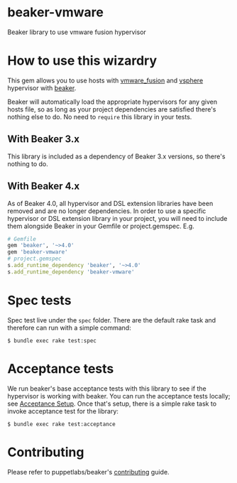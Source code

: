 # beaker-vmware

Beaker library to use vmware fusion hypervisor

# How to use this wizardry

This gem allows you to use hosts with [vmware_fusion](vmware_fusion.md) and [vsphere](vsphere.md) hypervisor with [beaker](https://github.com/puppetlabs/beaker).

Beaker will automatically load the appropriate hypervisors for any given hosts file, so as long as your project dependencies are satisfied there's nothing else to do. No need to `require` this library in your tests.

## With Beaker 3.x

This library is included as a dependency of Beaker 3.x versions, so there's nothing to do.

## With Beaker 4.x

As of Beaker 4.0, all hypervisor and DSL extension libraries have been removed and are no longer dependencies. In order to use a specific hypervisor or DSL extension library in your project, you will need to include them alongside Beaker in your Gemfile or project.gemspec. E.g.

~~~ruby
# Gemfile
gem 'beaker', '~>4.0'
gem 'beaker-vmware'
# project.gemspec
s.add_runtime_dependency 'beaker', '~>4.0'
s.add_runtime_dependency 'beaker-vmware'
~~~

# Spec tests

Spec test live under the `spec` folder. There are the default rake task and therefore can run with a simple command:

```console
$ bundle exec rake test:spec
```

# Acceptance tests

We run beaker's base acceptance tests with this library to see if the hypervisor is working with beaker. You can run the acceptance tests locally; see [Acceptance Setup](/docs/acceptance_setup.md). Once that's setup, there is a simple rake task to invoke acceptance test for the library:

```console
$ bundle exec rake test:acceptance
```

# Contributing

Please refer to puppetlabs/beaker's [contributing](https://github.com/puppetlabs/beaker/blob/master/CONTRIBUTING.md) guide.
